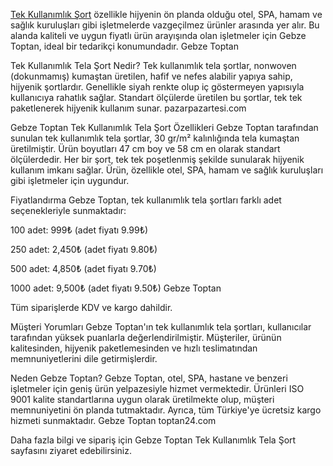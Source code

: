


<a href="https://www.gebzetoptan.com/urun/tek-kullanimlik-urunler/tek-kullanimlik-tela-sort/">Tek Kullanımlık Şort<a/> özellikle hijyenin ön planda olduğu otel, SPA, hamam ve sağlık kuruluşları gibi işletmelerde vazgeçilmez ürünler arasında yer alır. Bu alanda kaliteli ve uygun fiyatlı ürün arayışında olan işletmeler için Gebze Toptan, ideal bir tedarikçi konumundadır.
Gebze Toptan

Tek Kullanımlık Tela Şort Nedir?
Tek kullanımlık tela şortlar, nonwoven (dokunmamış) kumaştan üretilen, hafif ve nefes alabilir yapıya sahip, hijyenik şortlardır. Genellikle siyah renkte olup iç göstermeyen yapısıyla kullanıcıya rahatlık sağlar. Standart ölçülerde üretilen bu şortlar, tek tek paketlenerek hijyenik kullanım sunar.
pazarpazartesi.com

Gebze Toptan Tek Kullanımlık Tela Şort Özellikleri
Gebze Toptan tarafından sunulan tek kullanımlık tela şortlar, 30 gr/m² kalınlığında tela kumaştan üretilmiştir. Ürün boyutları 47 cm boy ve 58 cm en olarak standart ölçülerdedir. Her bir şort, tek tek poşetlenmiş şekilde sunularak hijyenik kullanım imkanı sağlar. Ürün, özellikle otel, SPA, hamam ve sağlık kuruluşları gibi işletmeler için uygundur.

Fiyatlandırma
Gebze Toptan, tek kullanımlık tela şortları farklı adet seçenekleriyle sunmaktadır:

100 adet: 999₺ (adet fiyatı 9.99₺)

250 adet: 2,450₺ (adet fiyatı 9.80₺)

500 adet: 4,850₺ (adet fiyatı 9.70₺)

1000 adet: 9,500₺ (adet fiyatı 9.50₺)
Gebze Toptan

Tüm siparişlerde KDV ve kargo dahildir.

Müşteri Yorumları
Gebze Toptan'ın tek kullanımlık tela şortları, kullanıcılar tarafından yüksek puanlarla değerlendirilmiştir. Müşteriler, ürünün kalitesinden, hijyenik paketlemesinden ve hızlı teslimatından memnuniyetlerini dile getirmişlerdir.

Neden Gebze Toptan?
Gebze Toptan, otel, SPA, hastane ve benzeri işletmeler için geniş ürün yelpazesiyle hizmet vermektedir. Ürünleri ISO 9001 kalite standartlarına uygun olarak üretilmekte olup, müşteri memnuniyetini ön planda tutmaktadır. Ayrıca, tüm Türkiye'ye ücretsiz kargo hizmeti sunmaktadır.
Gebze Toptan
toptan24.com

Daha fazla bilgi ve sipariş için Gebze Toptan Tek Kullanımlık Tela Şort sayfasını ziyaret edebilirsiniz.
